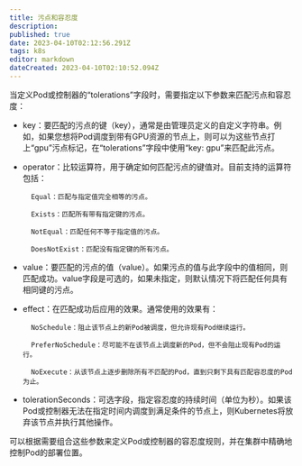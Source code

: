 ```yaml
---
title: 污点和容忍度
description: 
published: true
date: 2023-04-10T02:12:56.291Z
tags: k8s
editor: markdown
dateCreated: 2023-04-10T02:10:52.094Z
---
```


当定义Pod或控制器的“tolerations”字段时，需要指定以下参数来匹配污点和容忍度：

- key：要匹配的污点的键（key），通常是由管理员定义的自定义字符串。例如，如果您想将Pod调度到带有GPU资源的节点上，则可以为这些节点打上“gpu”污点标记，在“tolerations”字段中使用“key: gpu”来匹配此污点。

- operator：比较运算符，用于确定如何匹配污点的键值对。目前支持的运算符包括：

		Equal：匹配与指定值完全相等的污点。

		Exists：匹配所有带有指定键的污点。

		NotEqual：匹配任何不等于指定值的污点。

		DoesNotExist：匹配没有指定键的所有污点。

- value：要匹配的污点的值（value）。如果污点的值与此字段中的值相同，则匹配成功。value字段是可选的，如果未指定，则默认情况下将匹配任何具有相同键的污点。

- effect：在匹配成功后应用的效果。通常使用的效果有：

		NoSchedule：阻止该节点上的新Pod被调度，但允许现有Pod继续运行。

		PreferNoSchedule：尽可能不在该节点上调度新的Pod，但不会阻止现有Pod的运行。

		NoExecute：从该节点上逐步删除所有不匹配的Pod，直到只剩下具有匹配容忍度的Pod为止。

- tolerationSeconds：可选字段，指定容忍度的持续时间（单位为秒）。如果该Pod或控制器无法在指定时间内调度到满足条件的节点上，则Kubernetes将放弃该节点并执行其他操作。

可以根据需要组合这些参数来定义Pod或控制器的容忍度规则，并在集群中精确地控制Pod的部署位置。